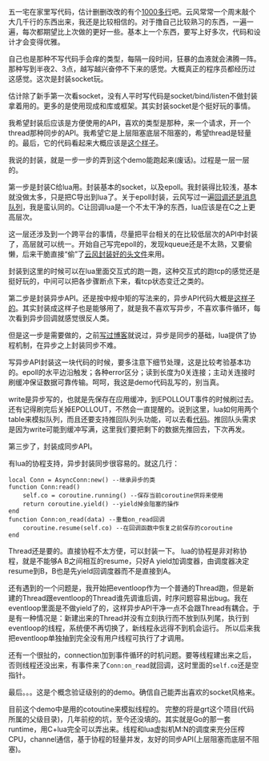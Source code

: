 五一宅在家里写代码，估计删删改改的有个[1000多行](https://github.com/tiancaiamao/grt/tree/0.0.1/async)吧。云风常常一个周末敲个大几千行的东西出来，我还是比较相信的。对于撸自己比较熟习的东西，一遍一遍，每次都期望比上次做的更好一些。基本上一个东西，要写上好多次，代码和设计才会变得优雅。

自己也是那种不写代码手会痒的类型，每隔一段时间，狂暴的血液就会沸腾一阵。那种写到半夜2、3点，越写越兴奋停不下来的感觉。大概真正的程序员都经历过这感觉。这次是封装socket玩。

估计除了新手第一次看socket，没有人平时写代码是socket/bind/listen不做封装拿着用的。更多的是使用现成和库或框架。其实封装socket是个挺好玩的事情。

我希望封装后应该是方便使用的API，喜欢的类型是那种，来一个请求，开一个thread那种同步的API。我希望它是上层阻塞底层不阻塞的，希望thread是轻量的。最后，它的代码看起来大概应该是[这个样子](https://github.com/tiancaiamao/grt/blob/0.0.1/async/demo2.lua)。

我说的封装，就是一步一步的弄到这个demo能跑起来(废话)。过程是一层一层的。

第一步是封装C给lua用。封装基本的socket，以及epoll。我封装得比较浅，基本就没做太多，只是把C导出到lua了。关于epoll封装，云风写过一遍[回调还是消息队列](http://blog.codingnow.com/2013/07/callback_or_message_queue.html)，我是蛮认同的。C让回调lua是一个不太干净的东西，lua应该是在C之上更高层次。

这一层还涉及到一个跨平台的事情，尽量把平台相关的在比较低层次的API中封装了，高层就可以统一。开始自己写完epoll的，发现kqueue还是不太熟，又要偷懒，后来干脆直接“偷”了[云风封装好的头文件](https://github.com/tiancaiamao/grt/blob/0.0.1/async/socket_poll.h)来用。

封装到这里的时候可以在lua里面交互式的跑一跑，这种交互式的跑tcp的感觉还是挺好玩的，中间可以把各步骤断点下来，看tcp状态变迁之类的。

第二步是封装异步API。还是按中规中矩的写法来的，异步API代码大概是[这样子的](https://github.com/tiancaiamao/grt/blob/0.0.1/async/demo1.lua)。其实封装成这样子也是能够用了，就是我不喜欢写异步，不喜欢事件循环，每次看到异步回调就感觉很反人类。

但是这一步是需要做的，之前[写过博客](lua-practice.md)就说过，异步是同步的基础，lua提供了协程机制，在异步之上封装同步不难。

写异步API封装这一块代码的时候，要多注意下细节处理，这是比较考验基本功的。epoll的水平边沿触发；各种error区分；读到长度为0关连接；主动关连接时刷缓冲保证数据可靠传输。呵呵，我这是demo代码乱写的，别当真。

write是异步写的，也就是先保存在应用缓冲，到EPOLLOUT事件的时候刷过去。还有记得刷完后关掉EPOLLOUT，不然会一直提醒的。说到这里，lua如何用两个table来模拟队列，而且还要支持推回队列头功能，可以去看[代码](https://github.com/tiancaiamao/grt/blob/0.0.1/async/async.lua#L71)。推回队头需求是因为write可能到缓冲写满，这里我们要把剩下的数据先推回去，下次再发。

第三步了，封装成同步API。

有lua的协程支持，异步封装同步很容易的。就这几行：

	local Conn = AsyncConn:new() --继承异步的类
	function Conn:read()
		self.co = coroutine.running() --保存当前coroutine供将来使用
		return coroutine.yield() --yield掉会阻塞的操作
	end
	function Conn:on_read(data) --重载on_read回调
		coroutine.resume(self.co) --在回调函数中恢复之前保存的coroutine
	end

Thread还是要的。直接协程不太方便，可以封装一下。
lua的协程是非对称协程，就是不能够A B之间相互的resume，只好A yield加调度器，由调度器决定resume到B，B也是先yield回调度器而不是直接到A。

还有遇到的一个问题是，我开始把eventloop作为一个普通的Thread跑，但是新建的Thread跟eventloop的Thread谁先调谁后调，时序问题容易出bug。我在eventloop里面是不做yield了的，这样异步API干净一点不会跟Thread有耦合。于是有一种情况是：新建出来的Thread并没有立刻执行而不放到队列尾，执行到eventloop的线程，系统便不再切换了，新线程永远得不到机会运行。
所以后来我把eventloop单独抽到完全没有用户线程可执行了才调用。

还有一个很扯的，connection加到事件循环的时机问题。要等线程建出来之后，否则线程还没出来，有事件来了`Conn:on_read`就回调，这时里面的`self.co`还是空指针。

最后。。。这是个概念验证级别的的demo。确信自己能弄出喜欢的socket风格来。

目前这个demo中是用的cotoutine来模拟线程的。
完整的将是grt这个项目(代码所属的父级目录)，几年前挖的坑，至今还没填的。其实就是Go的那一套runtime，用C+lua完全可以弄出来。线程和lua虚拟机M:N的调度来充分压榨CPU，channel通信，基于协程的轻量并发，友好的同步API(上层阻塞而底层不阻塞)。
